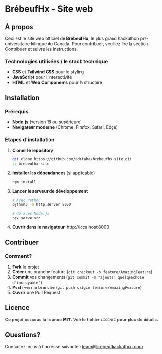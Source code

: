 # BrébeufHx - Site web

## À propos

Ceci est le site web officiel de **BrébeufHx**, le plus grand hackathon pré-universitaire bilingue du Canada. Pour contribuer, veuillez lire la section [Contribuer](#-contribuer) et suivre les instructions.

### Technologies utilisées / le stack technique
- **CSS** et **Tailwind CSS** pour le styling
- **JavaScript** pour l'interactivité
- **HTML** et **Web Components** pour la structure

## Installation

### Prérequis
- **Node.js** (version 18 ou supérieure)
- **Navigateur moderne** (Chrome, Firefox, Safari, Edge)

### Étapes d'installation

1. **Cloner le repository**
   ```bash
   git clone https://github.com/adntaha/brebeufhx-site.git
   cd brebeufhx-site
   ```

2. **Installer les dépendances** (si applicable)
   ```bash
   npm install
   ```

3. **Lancer le serveur de développement**
   ```bash
   # Avec Python
   python3 -m http.server 8000
   
   # Ou avec Node.js
   npx serve src
   ```

4. **Ouvrir dans le navigateur**: http://localhost:8000

## Contribuer

### Comment?
1. **Fork** le projet
2. **Créer** une branche feature (`git checkout -b feature/AmazingFeature`)
3. **Commit** vos changements (`git commit -m "ajouter quelquechose d'incroyable"`)
4. **Push** vers la branche (`git push origin feature/AmazingFeature`)
5. **Ouvrir** une Pull Request

## Licence

Ce projet est sous la licence **MIT**. Voir le fichier `LICENSE` pour plus de détails.

## Questions?

Contactez-nous à l'adresse suivante : team@brebeufhackathon.com
